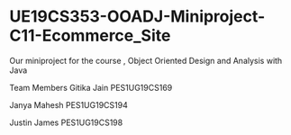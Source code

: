# UE19CS353-OOADJ-Miniproject-C11-Ecommerce_Site
Our miniproject for the course , Object Oriented Design and Analysis with Java

Team Members
Gitika Jain   PES1UG19CS169

Janya Mahesh  PES1UG19CS194

Justin James  PES1UG19CS198
